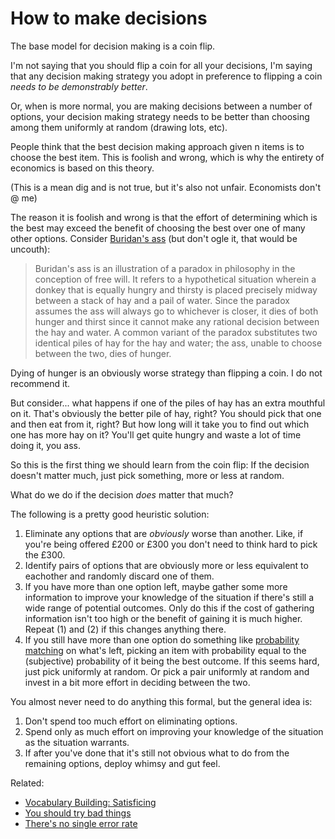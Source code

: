 # How to make decisions

The base model for decision making is a coin flip.

I'm not saying that you should flip a coin for all your decisions, I'm saying that any decision making strategy you adopt in preference to flipping a coin *needs to be demonstrably better*.

Or, when is more normal, you are making decisions between a number of options, your decision making strategy needs to be better than choosing among them uniformly at random (drawing lots, etc).

People think that the best decision making approach given n items is to choose the best item.
This is foolish and wrong, which is why the entirety of economics is based on this theory.

(This is a mean dig and is not true, but it's also not unfair. Economists don't @ me)

The reason it is foolish and wrong is that the effort of determining which is the best may exceed the benefit of choosing the best over one of many other options. Consider [Buridan's ass](https://en.wikipedia.org/wiki/Buridan%27s_ass) (but don't ogle it, that would be uncouth):

> Buridan's ass is an illustration of a paradox in philosophy in the conception of free will. It refers to a hypothetical situation wherein a donkey that is equally hungry and thirsty is placed precisely midway between a stack of hay and a pail of water. Since the paradox assumes the ass will always go to whichever is closer, it dies of both hunger and thirst since it cannot make any rational decision between the hay and water. A common variant of the paradox substitutes two identical piles of hay for the hay and water; the ass, unable to choose between the two, dies of hunger.

Dying of hunger is an obviously worse strategy than flipping a coin. I do not recommend it.

But consider... what happens if one of the piles of hay has an extra mouthful on it. That's obviously the better pile of hay, right? You should pick that one and then eat from it, right?
But how long will it take you to find out which one has more hay on it? You'll get quite hungry and waste a lot of time doing it, you ass.

So this is the first thing we should learn from the coin flip:
If the decision doesn't matter much, just pick something, more or less at random.

What do we do if the decision *does* matter that much?

The following is a pretty good heuristic solution:

1. Eliminate any options that are *obviously* worse than another. Like, if you're being offered £200 or £300 you don't need to think hard to pick the £300.
2. Identify pairs of options that are obviously more or less equivalent to eachother and randomly discard one of them.
3. If you have more than one option left, maybe gather some more information to improve your knowledge of the situation if there's still a wide range of potential outcomes. Only do this if the cost of gathering information isn't too high or the benefit of gaining it is much higher. Repeat (1) and (2) if this changes anything there.
4. If you still have more than one option do something like [probability matching](https://en.wikipedia.org/wiki/Probability_matching) on what's left, picking an item with probability equal to the (subjective) probability of it being the best outcome. If this seems hard, just pick uniformly at random. Or pick a pair uniformly at random and invest in a bit more effort in deciding between the two.

You almost never need to do anything this formal, but the general idea is:

1. Don't spend too much effort on eliminating options.
2. Spend only as much effort on improving your knowledge of the situation as the situation warrants.
3. If after you've done that it's still not obvious what to do from the remaining options, deploy whimsy and gut feel.

Related:

* [Vocabulary Building: Satisficing](https://www.drmaciver.com/2019/10/vocabulary-building-satisficing/)
* [You should try bad things](https://notebook.drmaciver.com/posts/2020-02-22-11:37.html)
* [There's no single error rate](https://www.drmaciver.com/2020/02/theres-no-single-error-rate/)

